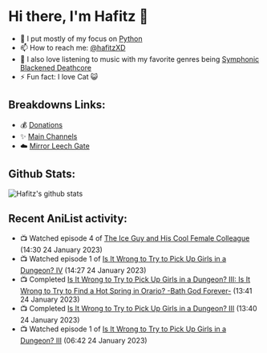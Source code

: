 # Hi there, I'm Hafitz 👋
- 🐍 I put mostly of my focus on [Python](https://python.org)
- 📫 How to reach me: [@hafitzXD](https://t.me/hafitzXD)
- 🎵 I also love listening to music with my favorite genres being [Symphonic Blackened Deathcore](https://youtu.be/qyYmS_iBcy4)
- ⚡ Fun fact: I love Cat 😺

## Breakdowns Links:
- 💰 [Donations](https://t.me/TheBreakdowns/2)
- ✨ [Main Channels](https://t.me/TheBreakdowns)
- ☁️ [Mirror Leech Gate](https://t.me/BreakdownsGate)

## Github Stats:
![Hafitz's github stats](https://github-readme-stats.vercel.app/api?username=breakdowns&show_icons=true&count_private=true&bg_color=00000000&text_color=777)

## Recent AniList activity:
<!-- ANILIST_ACTIVITY:start -->

-   📺 Watched episode 4 of [The Ice Guy and His Cool Female Colleague](https://anilist.co/anime/151252) (14:30 24 January 2023)
-   📺 Watched episode 1 of [Is It Wrong to Try to Pick Up Girls in a Dungeon? IV](https://anilist.co/anime/129196) (14:27 24 January 2023)
-   📺 Completed [Is It Wrong to Try to Pick Up Girls in a Dungeon? III: Is It Wrong to Try to Find a Hot Spring in Orario? -Bath God Forever-](https://anilist.co/anime/127368) (13:41 24 January 2023)
-   📺 Completed [Is It Wrong to Try to Pick Up Girls in a Dungeon? III](https://anilist.co/anime/112124) (13:40 24 January 2023)
-   📺 Watched episode 1 of [Is It Wrong to Try to Pick Up Girls in a Dungeon? III](https://anilist.co/anime/112124) (06:42 24 January 2023)

<!-- ANILIST_ACTIVITY:end -->
